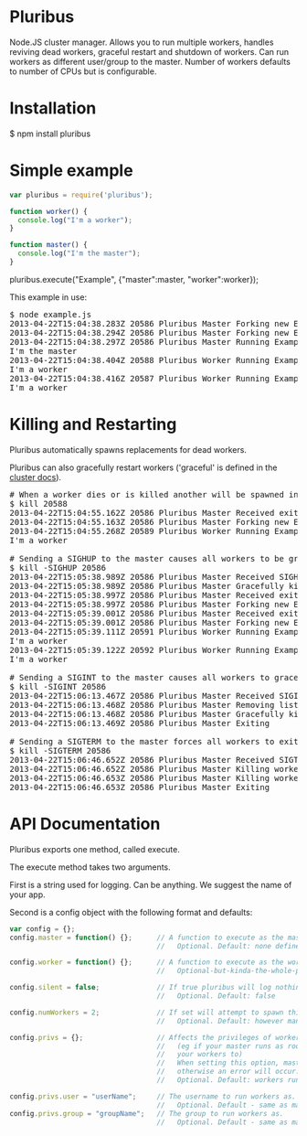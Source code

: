 Pluribus
========

Node.JS cluster manager. Allows you to run multiple workers, handles reviving dead workers, graceful restart and shutdown of workers. Can run workers as different user/group to the master. Number of workers defaults to number of CPUs but is configurable.

Installation
============

  $ npm install pluribus

Simple example
==============

```javascript
var pluribus = require('pluribus');

function worker() {
  console.log("I'm a worker");
}

function master() {
  console.log("I'm the master");
}
```

pluribus.execute("Example", {"master":master, "worker":worker});

This example in use:

<pre>$ node example.js
2013-04-22T15:04:38.283Z 20586 Pluribus Master Forking new Example worker
2013-04-22T15:04:38.294Z 20586 Pluribus Master Forking new Example worker
2013-04-22T15:04:38.297Z 20586 Pluribus Master Running Example master method
I'm the master
2013-04-22T15:04:38.404Z 20588 Pluribus Worker Running Example worker method
I'm a worker
2013-04-22T15:04:38.416Z 20587 Pluribus Worker Running Example worker method
I'm a worker</pre>

Killing and Restarting
======================

Pluribus automatically spawns replacements for dead workers.

Pluribus can also gracefully restart workers ('graceful' is defined in the [cluster docs](http://nodejs.org/api/cluster.html#cluster_worker_disconnect)).

<pre># When a worker dies or is killed another will be spawned in its place
$ kill 20588
2013-04-22T15:04:55.162Z 20586 Pluribus Master Received exit event for Example worker 20588
2013-04-22T15:04:55.163Z 20586 Pluribus Master Forking new Example worker
2013-04-22T15:04:55.268Z 20589 Pluribus Worker Running Example worker method
I'm a worker

# Sending a SIGHUP to the master causes all workers to be gracefully restarted, eg to reload config
$ kill -SIGHUP 20586
2013-04-22T15:05:38.989Z 20586 Pluribus Master Received SIGHUP
2013-04-22T15:05:38.989Z 20586 Pluribus Master Gracefully killing workers (cluster disconnect)
2013-04-22T15:05:38.997Z 20586 Pluribus Master Received exit for Example worker 20589
2013-04-22T15:05:38.997Z 20586 Pluribus Master Forking new Example worker
2013-04-22T15:05:39.001Z 20586 Pluribus Master Received exit for Example worker 20587
2013-04-22T15:05:39.001Z 20586 Pluribus Master Forking new Example worker
2013-04-22T15:05:39.111Z 20591 Pluribus Worker Running Example worker method
I'm a worker
2013-04-22T15:05:39.122Z 20592 Pluribus Worker Running Example worker method
I'm a worker

# Sending a SIGINT to the master causes all workers to gracefully die, followed by the master
$ kill -SIGINT 20586
2013-04-22T15:06:13.467Z 20586 Pluribus Master Received SIGINT
2013-04-22T15:06:13.468Z 20586 Pluribus Master Removing listeners for exit
2013-04-22T15:06:13.468Z 20586 Pluribus Master Gracefully killing workers (cluster disconnect)
2013-04-22T15:06:13.469Z 20586 Pluribus Master Exiting

# Sending a SIGTERM to the master forces all workers to exit immediately, followed by the master
$ kill -SIGTERM 20586
2013-04-22T15:06:46.652Z 20586 Pluribus Master Received SIGTERM
2013-04-22T15:06:46.652Z 20586 Pluribus Master Killing worker 20595
2013-04-22T15:06:46.653Z 20586 Pluribus Master Killing worker 20596
2013-04-22T15:06:46.653Z 20586 Pluribus Master Exiting</pre>

API Documentation
=================

Pluribus exports one method, called execute.

The execute method takes two arguments.

First is a string used for logging. Can be anything. We suggest the name of your app.

Second is a config object with the following format and defaults:

```javascript
var config = {};
config.master = function() {};      // A function to execute as the master.
                                    //   Optional. Default: none defined

config.worker = function() {};      // A function to execute as the workers.
                                    //   Optional-but-kinda-the-whole-point. Default: none defined

config.silent = false;              // If true pluribus will log nothing.
                                    //   Optional. Default: false

config.numWorkers = 2;              // If set will attempt to spawn this number of workers.
                                    //   Optional. Default: however many cpus there are

config.privs = {};                  // Affects the privileges of workers.
                                    //   (eg if your master runs as root/via sudo but you don't want 
                                    //   your workers to)
                                    //   When setting this option, master must be able to set uid and gid
                                    //   otherwise an error will occur.
                                    //   Optional. Default: workers run with same user and group as master

config.privs.user = "userName";     // The username to run workers as.
                                    //   Optional. Default - same as master
config.privs.group = "groupName";   // The group to run workers as.
                                    //   Optional. Default - same as master
```